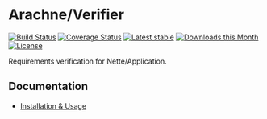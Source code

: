 Arachne/Verifier
====

[![Build Status](https://img.shields.io/travis/Arachne/Verifier/master.svg?style=flat-square)](https://travis-ci.org/Arachne/Verifier/branches)
[![Coverage Status](https://img.shields.io/coveralls/Arachne/Verifier/master.svg?style=flat-square)](https://coveralls.io/github/Arachne/Verifier?branch=master)
[![Latest stable](https://img.shields.io/packagist/v/arachne/verifier.svg?style=flat-square)](https://packagist.org/packages/arachne/verifier)
[![Downloads this Month](https://img.shields.io/packagist/dm/arachne/verifier.svg?style=flat-square)](https://packagist.org/packages/arachne/verifier)
[![License](https://img.shields.io/badge/license-MIT-blue.svg?style=flat-square)](https://github.com/Arachne/Verifier/blob/master/license.md)

Requirements verification for Nette/Application.


Documentation
----

- [Installation & Usage](docs/index.md)
